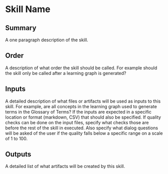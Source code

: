 # Skill Name

## Summary

A one paragraph description of the skill.

## Order

A description of what order the skill should be called.
For example should the skill only be called after a learning graph is generated?

## Inputs

A detailed description of what files or artifacts will be used as inputs to this skill.
For example, are all concepts in the learning graph used to generate terms in the Glossary of Terms?
If the inputs are expected in a specific location or format (markdown, CSV) that should also be
specified.  If quality checks can be done on the input files, specify what checks those are
before the rest of the skill in executed.  Also specify what dialog questions will be
asked of the user if the quality falls below a specific range on a scale of 1 to 100.

## Outputs

A detailed list of what artifacts will be created by this skill.
